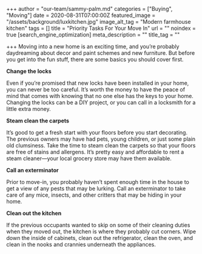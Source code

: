 +++
author = "our-team/sammy-palm.md"
categories = ["Buying", "Moving"]
date = 2020-08-31T07:00:00Z
featured_image = "/assets/background/luxkitchen.jpg"
image_alt_tag = "Modern farmhouse kitchen"
tags = []
title = "Priority Tasks For Your Move In"
url = ""
noindex = true
[search_engine_optimization]
meta_description = ""
title_tag = ""

+++
Moving into a new home is an exciting time, and you’re probably daydreaming about decor and paint schemes and new furniture. But before you get into the fun stuff, there are some basics you should cover first.

**Change the locks**

Even if you’re promised that new locks have been installed in your home, you can never be too careful. It’s worth the money to have the peace of mind that comes with knowing that no one else has the keys to your home. Changing the locks can be a DIY project, or you can call in a locksmith for a little extra money.

**Steam clean the carpets**

It’s good to get a fresh start with your floors before you start decorating. The previous owners may have had pets, young children, or just some plain old clumsiness. Take the time to steam clean the carpets so that your floors are free of stains and allergens. It’s pretty easy and affordable to rent a steam cleaner—your local grocery store may have them available.

**Call an exterminator**

Prior to move-in, you probably haven’t spent enough time in the house to get a view of any pests that may be lurking. Call an exterminator to take care of any mice, insects, and other critters that may be hiding in your home.

**Clean out the kitchen**

If the previous occupants wanted to skip on some of their cleaning duties when they moved out, the kitchen is where they probably cut corners. Wipe down the inside of cabinets, clean out the refrigerator, clean the oven, and clean in the nooks and crannies underneath the appliances.